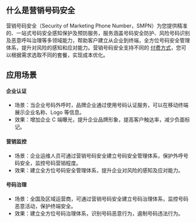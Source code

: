 ## 什么是营销号码安全
营销号码安全（Security of Marketing Phone Number，SMPN）为您提供精准的、一站式号码安全感知保护及预防服务，服务涵盖号码安全防护、风险号码识别及恶意呼叫治理等多领域能力，帮助客户建立从企业到终端，全方位号码安全管理体系，提升对风险的感知和应对能力。营销号码安全支持不同的 [付费方式]()，您可以根据需求选取不同的套餐，实现成本优化。

## 应用场景
#### 企业认证
- 场景：当企业号码外呼时，品牌企业通过使用号码认证服务，可以在移动终端展示企业名称、Logo 等信息。
- 效果：增加企业 C 端曝光，提升企业品牌形象，提高客户触达率，减少负面标记。

#### 营销监控
- 场景：企业运维人员可通过营销号码安全建立号码安全管理体系，保护外呼号码安全，监控号码营销程度。
- 效果：建立全方位号码安全管理体系，提升企业对风险的感知及应对能力。

#### 号码治理
- 场景：全国及区域运营商，可通过营销号码安全建立号码治理体系，监控号码恶意活动，保护终端安全。
- 效果：建立全方位号码治理体系，识别号码恶意行为，遏制号码违法行为。
